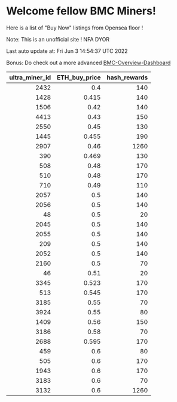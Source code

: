 # Welcome fellow BMC Miners!
Here is a list of "Buy Now" listings from Opensea floor !

Note: This is an unofficial site ! NFA DYOR

Last auto update at: Fri Jun  3 14:54:37 UTC 2022

Bonus: Do check out a more advanced [BMC-Overview-Dashboard](https://dune.com/defifunk/BMC-Overview-Dashboard)


|   ultra_miner_id |   ETH_buy_price |   hash_rewards |
|-----------------:|----------------:|---------------:|
|             2432 |           0.4   |            140 |
|             1428 |           0.415 |            140 |
|             1506 |           0.42  |            140 |
|             4413 |           0.43  |            150 |
|             2550 |           0.45  |            130 |
|             1445 |           0.455 |            190 |
|             2907 |           0.46  |           1260 |
|              390 |           0.469 |            130 |
|              508 |           0.48  |            170 |
|              510 |           0.48  |            170 |
|              710 |           0.49  |            110 |
|             2057 |           0.5   |            140 |
|             2056 |           0.5   |            140 |
|               48 |           0.5   |             20 |
|             2045 |           0.5   |            140 |
|             2055 |           0.5   |            140 |
|              209 |           0.5   |            140 |
|             2052 |           0.5   |            140 |
|             2160 |           0.5   |             70 |
|               46 |           0.51  |             20 |
|             3345 |           0.523 |            170 |
|              513 |           0.545 |            170 |
|             3185 |           0.55  |             70 |
|             3924 |           0.55  |             80 |
|             1409 |           0.56  |            150 |
|             3186 |           0.58  |             70 |
|             2688 |           0.595 |            170 |
|              459 |           0.6   |             80 |
|              505 |           0.6   |            170 |
|             1943 |           0.6   |            170 |
|             3183 |           0.6   |             70 |
|             3132 |           0.6   |           1260 |